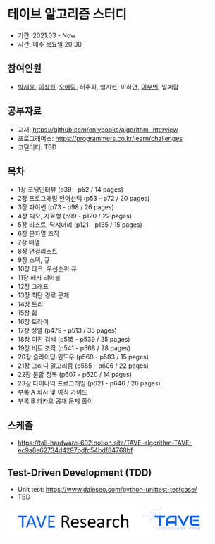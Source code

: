# 테이브 알고리즘 스터디
- 기간: 2021.03 - Now
- 시간: 매주 목요일 20:30

## 참여인원

- [박제윤](http://jeiyoon.github.io/), [이상원](https://s-wlii.github.io/), [오예림](https://yerimoh.github.io/), 허주희, 임지현, 이하연, [이우빈](https://woobni.github.io/), 임예람

## 공부자료

- 교재: https://github.com/onlybooks/algorithm-interview
- 프로그래머스: https://programmers.co.kr/learn/challenges
- 코딜리티: TBD

## 목차

- 1장   코딩인터뷰 (p39 - p52 / 14 pages)
- 2장   프로그래밍 언어선택 (p53 - p72 / 20 pages)
- 3장   파이썬 (p73 - p98 / 26 pages)
- 4장   빅오, 자료형 (p99 - p120 / 22 pages)
- 5장   리스트, 딕셔너리 (p121 - p135 / 15 pages)
- 6장   문자열 조작
- 7장   배열
- 8장   연결리스트
- 9장   스택, 큐
- 10장   데크, 우선순위 큐
- 11장   헤시 테이블
- 12장   그래프
- 13장   최단 경로 문제
- 14장   트리
- 15장   힙
- 16장   트라이
- 17장   정렬 (p479 - p513 / 35 pages)
- 18장   이진 검색 (p515 - p539 / 25 pages)
- 19장   비트 조작 (p541 - p568 / 28 pages)
- 20장   슬라이딩 윈도우 (p569 - p583 / 15 pages)
- 21장   그리디 알고리즘 (p585 - p606 / 22 pages)
- 22장   분할 정복 (p607 - p620 / 14 pages)
- 23장   다이나믹 프로그래밍 (p621 - p646 / 26 pages)
- 부록 A   회사 및 이직 가이드
- 부록 B   카카오 공채 문제 풀이


## 스케쥴

- https://tall-hardware-692.notion.site/TAVE-algorithm-TAVE-ec9a8e62734d4297bdfc54bdf84768bf

## Test-Driven Development (TDD)

- Unit test: https://www.daleseo.com/python-unittest-testcase/ 
- TBD

<!-- ![l1](./imgs/logo_tave.png) -->
<!-- ![l2](./imgs/logo_research.png) -->
[<img src = "./imgs/logo_tave_research.png" width="60%">](https://taveresearch.github.io/) [<img src = "./imgs/logo_tave.png" width="30%">](https://tavewave.github.io/) 
